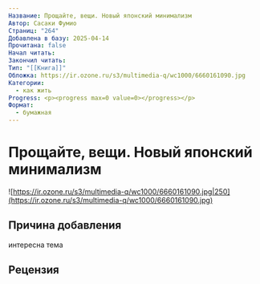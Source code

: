 ```yaml
---
Название: Прощайте, вещи. Новый японский минимализм
Автор: Сасаки Фумио
Страниц: "264"
Добавлена в базу: 2025-04-14
Прочитана: false
Начал читать: 
Закончил читать: 
Тип: "[[Книга]]"
Обложка: https://ir.ozone.ru/s3/multimedia-q/wc1000/6660161090.jpg
Категории:
  - как жить
Progress: <p><progress max=0 value=0></progress></p>
Формат:
  - бумажная
---
```

# Прощайте, вещи. Новый японский минимализм

![https://ir.ozone.ru/s3/multimedia-q/wc1000/6660161090.jpg|250](https://ir.ozone.ru/s3/multimedia-q/wc1000/6660161090.jpg)

## Причина добавления

интересна тема

## Рецензия